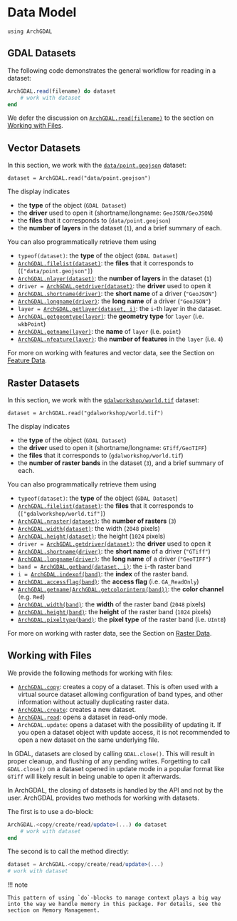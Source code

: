 # Data Model

```@setup datasets
using ArchGDAL
```

## GDAL Datasets

The following code demonstrates the general workflow for reading in a dataset:

```julia
ArchGDAL.read(filename) do dataset
    # work with dataset
end
```

We defer the discussion on [`ArchGDAL.read(filename)`](@ref) to the section on [Working with Files](@ref).

## Vector Datasets
In this section, we work with the [`data/point.geojson`](https://github.com/yeesian/ArchGDALDatasets/blob/307f8f0e584a39a050c042849004e6a2bd674f99/data/point.geojson) dataset:

```@example datasets
dataset = ArchGDAL.read("data/point.geojson")
```

The display indicates
* the **type** of the object (`GDAL Dataset`)
* the **driver** used to open it (shortname/longname: `GeoJSON/GeoJSON`)
* the **files** that it corresponds to (`data/point.geojson`)
* the **number of layers** in the dataset (`1`), and a brief summary of each.

You can also programmatically retrieve them using
* `typeof(dataset)`: the **type** of the object (`GDAL Dataset`)
* [`ArchGDAL.filelist(dataset)`](@ref): the **files** that it corresponds to (`["data/point.geojson"]`)
* [`ArchGDAL.nlayer(dataset)`](@ref): the **number of layers** in the dataset (`1`)
* `driver = `[`ArchGDAL.getdriver(dataset)`](@ref): the **driver** used to open it
* [`ArchGDAL.shortname(driver)`](@ref): the **short name** of a driver (`"GeoJSON"`)
* [`ArchGDAL.longname(driver)`](@ref): the **long name** of a driver (`"GeoJSON"`)
* `layer = `[`ArchGDAL.getlayer(dataset, i)`](@ref): the `i`-th layer in the dataset.
* [`ArchGDAL.getgeomtype(layer)`](@ref): the **geometry type** for `layer` (i.e. `wkbPoint`)
* [`ArchGDAL.getname(layer)`](@ref): the **name** of `layer` (i.e. `point`)
* [`ArchGDAL.nfeature(layer)`](@ref): the **number of features** in the `layer` (i.e. `4`)

For more on working with features and vector data, see the Section on [Feature Data](@ref).

## Raster Datasets
In this section, we work with the [`gdalworkshop/world.tif`](https://github.com/yeesian/ArchGDALDatasets/blob/307f8f0e584a39a050c042849004e6a2bd674f99/gdalworkshop/world.tif) dataset:
```@example datasets
dataset = ArchGDAL.read("gdalworkshop/world.tif")
```

The display indicates
* the **type** of the object (`GDAL Dataset`)
* the **driver** used to open it (shortname/longname: `GTiff/GeoTIFF`)
* the **files** that it corresponds to (`gdalworkshop/world.tif`)
* the **number of raster bands** in the dataset (`3`), and a brief summary of each.

You can also programmatically retrieve them using
* `typeof(dataset)`: the **type** of the object (`GDAL Dataset`)
* [`ArchGDAL.filelist(dataset)`](@ref): the **files** that it corresponds to (`["gdalworkshop/world.tif"]`)
* [`ArchGDAL.nraster(dataset)`](@ref): the **number of rasters** (`3`)
* [`ArchGDAL.width(dataset)`](@ref): the width (`2048` pixels)
* [`ArchGDAL.height(dataset)`](@ref): the height (`1024` pixels)
* `driver = `[`ArchGDAL.getdriver(dataset)`](@ref): the **driver** used to open it
* [`ArchGDAL.shortname(driver)`](@ref): the **short name** of a driver (`"GTiff"`)
* [`ArchGDAL.longname(driver)`](@ref): the **long name** of a driver (`"GeoTIFF"`)
* `band = `[`ArchGDAL.getband(dataset, i)`](@ref): the `i`-th raster band
* `i = `[`ArchGDAL.indexof(band)`](@ref): the **index** of the raster band.
* [`ArchGDAL.accessflag(band)`](@ref): the **access flag** (i.e. `GA_ReadOnly`)
* [`ArchGDAL.getname(ArchGDAL.getcolorinterp(band))`](@ref): the **color channel** (e.g. `Red`)
* [`ArchGDAL.width(band)`](@ref): the **width** of the raster band (`2048` pixels)
* [`ArchGDAL.height(band)`](@ref): the **height** of the raster band (`1024` pixels)
* [`ArchGDAL.pixeltype(band)`](@ref): the **pixel type** of the raster band (i.e. `UInt8`)

For more on working with raster data, see the Section on [Raster Data](@ref).

## Working with Files
We provide the following methods for working with files:

* [`ArchGDAL.copy`](@ref): creates a copy of a dataset. This is often used with a virtual source dataset allowing configuration of band types, and other information without actually duplicating raster data.
* [`ArchGDAL.create`](@ref): creates a new dataset.
* [`ArchGDAL.read`](@ref): opens a dataset in read-only mode.
* `ArchGDAL.update`: opens a dataset with the possibility of updating it. If you open a dataset object with update access, it is not recommended to open a new dataset on the same underlying file.

In GDAL, datasets are closed by calling `GDAL.close()`. This will result in proper cleanup, and flushing of any pending writes. Forgetting to call `GDAL.close()` on a dataset opened in update mode in a popular format like `GTiff` will likely result in being unable to open it afterwards.

In ArchGDAL, the closing of datasets is handled by the API and not by the user. ArchGDAL provides two methods for working with datasets.

The first is to use a do-block:
```julia
ArchGDAL.<copy/create/read/update>(...) do dataset
    # work with dataset
end
```
The second is to call the method directly:
```julia
dataset = ArchGDAL.<copy/create/read/update>(...)
# work with dataset
```

!!! note

    This pattern of using `do`-blocks to manage context plays a big way into the way we handle memory in this package. For details, see the section on Memory Management.
